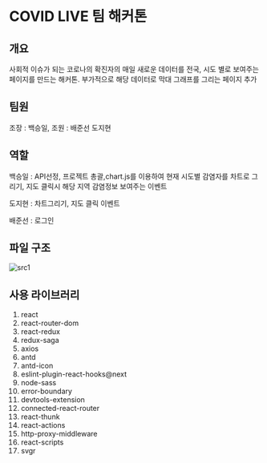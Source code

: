 # COVID LIVE 팀 해커톤

## 개요
사회적 이슈가 되는 코로나의 확진자의 매일 새로운 데이터를 전국, 시도 별로 보여주는 페이지를 만드는 해커톤. 부가적으로 해당 데이터로 막대 그래프를 그리는 페이지 추가

## 팀원
  조장 : 백승일,
  조원 : 배준선 도지현
  
## 역할
  백승일 : API선정, 프로젝트 총괄,chart.js를 이용하여 현재 시도별 감염자를 차트로 그리기, 지도 클릭시 해당 지역 감염정보 보여주는 이벤트
  
  도지현 : 차트그리기, 지도 클릭 이벤트
  
  배준선 : 로그인
  
## 파일 구조
![src1](https://user-images.githubusercontent.com/54830773/90244426-b5bab300-de6b-11ea-82cf-6cacde5309c7.png)


## 사용 라이브러리
1. react
2. react-router-dom
3. react-redux
4. redux-saga
5. axios
6. antd
7. antd-icon
8. eslint-plugin-react-hooks@next
9. node-sass
10. error-boundary
11. devtools-extension
12. connected-react-router
13. react-thunk
14. react-actions
15. http-proxy-middleware
16. react-scripts
17. svgr
